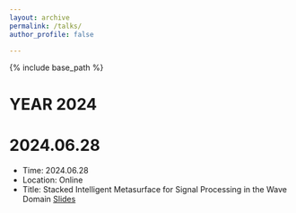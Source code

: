 ```yaml
---
layout: archive
permalink: /talks/
author_profile: false

---
```


{% include base_path %}
# YEAR 2024
# 2024.06.28
* Time: 2024.06.28
* Location: Online
* Title: Stacked Intelligent Metasurface for Signal Processing in the Wave Domain [Slides](RISTA_Jiancheng_20240628_homepage.pdf)
